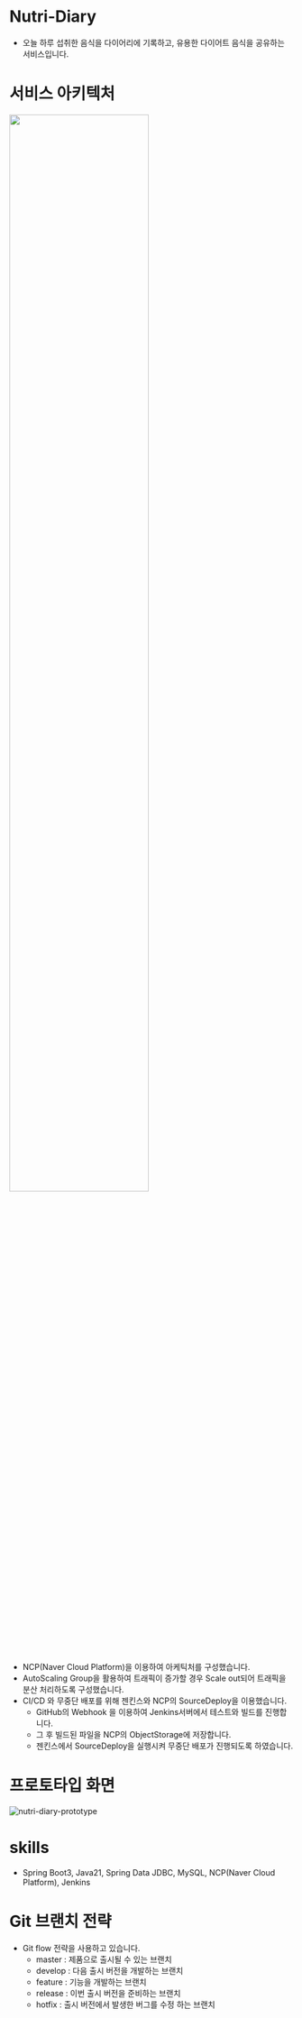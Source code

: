 # Nutri-Diary
* 오늘 하루 섭취한 음식을 다이어리에 기록하고, 유용한 다이어트 음식을 공유하는 서비스입니다.
# 서비스 아키텍처
<a href="link"><img src="https://github.com/user-attachments/assets/79f1340e-415e-4b27-9c2c-e8a589139b93" width="70%"></a>
* NCP(Naver Cloud Platform)을 이용하여 아케틱처를 구성했습니다.
* AutoScaling Group을 활용하여 트래픽이 증가할 경우 Scale out되어 트래픽을 분산 처리하도록 구성했습니다.
* CI/CD 와 무중단 배포를 위해 젠킨스와 NCP의 SourceDeploy을 이용했습니다.
  * GitHub의 Webhook 을 이용하여 Jenkins서버에서 테스트와 빌드를 진행합니다.
  * 그 후 빌드된 파일을 NCP의 ObjectStorage에 저장합니다.
  * 젠킨스에서 SourceDeploy을 실행시켜 무중단 배포가 진행되도록 하였습니다.
# 프로토타입 화면
![nutri-diary-prototype](https://github.com/user-attachments/assets/ccbbc96a-027e-46e2-829e-f724056f5dff)
# skills
- Spring Boot3, Java21, Spring Data JDBC, MySQL, NCP(Naver Cloud Platform), Jenkins
# Git 브랜치 전략
* Git flow 전략을 사용하고 있습니다.
  * master : 제품으로 출시될 수 있는 브랜치
  * develop : 다음 출시 버전을 개발하는 브랜치
  * feature : 기능을 개발하는 브랜치
  * release : 이번 출시 버전을 준비하는 브랜치
  * hotfix : 출시 버전에서 발생한 버그를 수정 하는 브랜치
